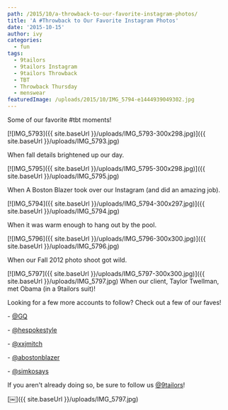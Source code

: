 ```yaml
---
path: /2015/10/a-throwback-to-our-favorite-instagram-photos/
title: 'A #Throwback to Our Favorite Instagram Photos'
date: '2015-10-15'
author: ivy
categories:
  - fun
tags:
  - 9tailors
  - 9tailors Instagram
  - 9tailors Throwback
  - TBT
  - Throwback Thursday
  - menswear
featuredImage: /uploads/2015/10/IMG_5794-e1444939049302.jpg
---
```

Some of our favorite #tbt moments!

 [![IMG_5793]({{ site.baseUrl }}/uploads/IMG_5793-300x298.jpg)]({{ site.baseUrl }}/uploads/IMG_5793.jpg) 

When fall details brightened up our day.

 [![IMG_5795]({{ site.baseUrl }}/uploads/IMG_5795-300x298.jpg)]({{ site.baseUrl }}/uploads/IMG_5795.jpg) 

 When A Boston Blazer took over our Instagram (and did an amazing job).

[![IMG_5794]({{ site.baseUrl }}/uploads/IMG_5794-300x297.jpg)]({{ site.baseUrl }}/uploads/IMG_5794.jpg)

When it was warm enough to hang out by the pool.

[![IMG_5796]({{ site.baseUrl }}/uploads/IMG_5796-300x300.jpg)]({{ site.baseUrl }}/uploads/IMG_5796.jpg)

 When our Fall 2012 photo shoot got wild.

 [![IMG_5797]({{ site.baseUrl }}/uploads/IMG_5797-300x300.jpg)]({{ site.baseUrl }}/uploads/IMG_5797.jpg) When our client, Taylor Twellman, met Obama (in a 9tailors suit)!

Looking for a few more accounts to follow? Check out a few of our faves!

\- [@GQ](https://instagram.com/gq/)

\- [@hespokestyle](https://instagram.com/hespokestyle)

\- [@xxjmitch](https://instagram.com/xxjmitch)

\- [@abostonblazer](https://instagram.com/abostonblazer)

\- [@simkosays](https://instagram.com/simkosays)

 If you aren't already doing so, be sure to follow us [@9tailors](https://instagram.com/9tailors/)!

[￼]({{ site.baseUrl }}/uploads/IMG_5797.jpg)